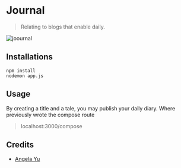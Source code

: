 # Journal
>  Relating to blogs that enable daily.

![joournal](https://user-images.githubusercontent.com/114661886/205284045-f603e320-6700-40e2-8961-11a654a07c46.png)
## Installations
```
npm install
nodemon app.js
```
## Usage
By creating a title and a tale, you may publish your daily diary. Where previously wrote the compose route
> localhost:3000/compose
## Credits
- [Angela Yu](https://github.com/angelabauer)
